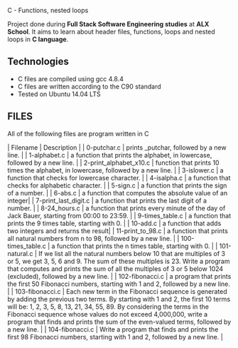C - Functions, nested loops

Project done during **Full Stack Software Engineering studies** at **ALX School**. It aims to learn about header files, functions, loops and nested loops in **C language**. 

## Technologies 
* C files are compiled using gcc 4.8.4
* C files are written according to the C90 standard
* Tested on Ubuntu 14.04 LTS

## FILES 
All of the following files are program written in C

| Filename | Description |
| 0-putchar.c | prints _putchar, followed by a new line. |
| 1-alphabet.c | a function that prints the alphabet, in lowercase, followed by a new line. |
| 2-print_alphabet_x10.c | function that prints 10 times the alphabet, in lowercase, followed by a new line. |
| 3-islower.c | a function that checks for lowercase character. |
| 4-isalpha.c |  a function that checks for alphabetic character. |
| 5-sign.c | a function that prints the sign of a number. |
| 6-abs.c | a function that computes the absolute value of an integer|
| 7-print_last_digit.c | a function that prints the last digit of a number. |
| 8-24_hours.c |  a function that prints every minute of the day of Jack Bauer, starting from 00:00 to 23:59. |
| 9-times_table.c | a function that prints the 9 times table, starting with 0. |
| 10-add.c | a function that adds two integers and returns the result|
| 11-print_to_98.c | a function that prints all natural numbers from n to 98, followed by a new line. |
| 100-times_table.c | a function that prints the n times table, starting with 0. |
| 101-natural.c | If we list all the natural numbers below 10 that are multiples of 3 or 5, we get 3, 5, 6 and 9. The sum of these multiples is 23. Write a program that computes and prints the sum of all the multiples of 3 or 5 below 1024 (excluded), followed by a new line. |
| 102-fibonacci.c | a program that prints the first 50 Fibonacci numbers, starting with 1 and 2, followed by a new line. |
| 103-fibonacci.c | Each new term in the Fibonacci sequence is generated by adding the previous two terms. By starting with 1 and 2, the first 10 terms will be: 1, 2, 3, 5, 8, 13, 21, 34, 55, 89. By considering the terms in the Fibonacci sequence whose values do not exceed 4,000,000, write a program that finds and prints the sum of the even-valued terms, followed by a new line. |
| 104-fibonacci.c | Write a program that finds and prints the first 98 Fibonacci numbers, starting with 1 and 2, followed by a new line. | 
